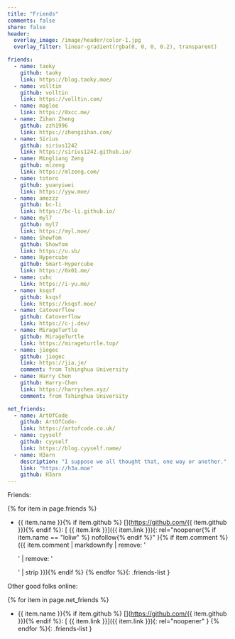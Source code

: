 ```yaml
---
title: "Friends"
comments: false
share: false
header:
  overlay_image: /image/header/color-1.jpg
  overlay_filter: linear-gradient(rgba(0, 0, 0, 0.2), transparent)

friends:
  - name: taoky
    github: taoky
    link: https://blog.taoky.moe/
  - name: volltin
    github: volltin
    link: https://volltin.com/
  - name: maglee
    link: https://0xcc.me/
  - name: Zihan Zheng
    github: zzh1996
    link: https://zhengzihan.com/
  - name: Sirius
    github: sirius1242
    link: https://sirius1242.github.io/
  - name: Mingliang Zeng
    github: mlzeng
    link: https://mlzeng.com/
  - name: totoro
    github: yuanyiwei
    link: https://yyw.moe/
  - name: amezzz
    github: bc-li
    link: https://bc-li.github.io/
  - name: myl7
    github: myl7
    link: https://myl.moe/
  - name: Showfom
    github: Showfom
    link: https://u.sb/
  - name: Hypercube
    github: Smart-Hypercube
    link: https://0x01.me/
  - name: cvhc
    link: https://i-yu.me/
  - name: ksqsf
    github: ksqsf
    link: https://ksqsf.moe/
  - name: Catoverflow
    github: Catoverflow
    link: https://c-j.dev/
  - name: MirageTurtle
    github: MirageTurtle
    link: https://mirageturtle.top/
  - name: jiegec
    github: jiegec
    link: https://jia.je/
    comment: from Tshinghua University
  - name: Harry Chen
    github: Harry-Chen
    link: https://harrychen.xyz/
    comment: from Tshinghua University

net_friends:
  - name: ArtOfCode
    github: ArtOfCode-
    link: https://artofcode.co.uk/
  - name: cyyself
    github: cyyself
    link: https://blog.cyyself.name/
  - name: H3arn
    description: "I suppose we all thought that, one way or another."
    link: "https://h3a.moe"
    github: H3arn
---
```


Friends:

{% for item in page.friends %}
- {{ item.name }}{% if item.github %} [<i class="fab fa-github"></i>](https://github.com/{{ item.github }}){% endif %}\: [<i class="fas fa-globe-americas"></i> {{ item.link }}]({{ item.link }}){: rel="noopener{% if item.name == "loliw" %} nofollow{% endif %}" }{% if item.comment %} ({{ item.comment | markdownify | remove: '<p>' | remove: '</p>' | strip }}){% endif %}
{% endfor %}{: .friends-list }

Other good folks online:

{% for item in page.net_friends %}
- {{ item.name }}{% if item.github %} [<i class="fab fa-github"></i>](https://github.com/{{ item.github }}){% endif %}\: [<i class="fas fa-globe-americas"></i> {{ item.link }}]({{ item.link }}){: rel="noopener" }
{% endfor %}{: .friends-list }

<style>.friends-list { list-style-type: none; padding-left: 1em; }</style>
